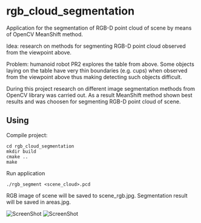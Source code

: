 # rgb_cloud_segmentation
Application for the segmentation of RGB-D point cloud of scene by means of OpenCV MeanShift method.

Idea: research on methods for segmenting RGB-D point cloud observed from the viewpoint above. 

Problem: humanoid robot PR2 explores the table from above. Some objects laying on the table have very thin boundaries (e.g. cups) when observed from the viewpoint above thus making detecting such objects difficult. 

During this project research on different image segmentation methods from OpenCV library was carried out.
As a result MeanShift method shown best results and was choosen for segmenting RGB-D point cloud of scene.


## Using
Compile project:
```
cd rgb_cloud_segmentation
mkdir build
cmake ..
make
```

Run application
```
./rgb_segment <scene_cloud>.pcd
```
RGB image of scene will be saved to scene_rgb.jpg. Segmentation result will be saved in areas.jpg.

![ScreenShot](https://raw.github.com/vovaekb/rgb_cloud_segmentation/master/images/scene_rgb.jpg)
![ScreenShot](https://raw.github.com/vovaekb/rgb_cloud_segmentation/master/images/areas.jpg)

